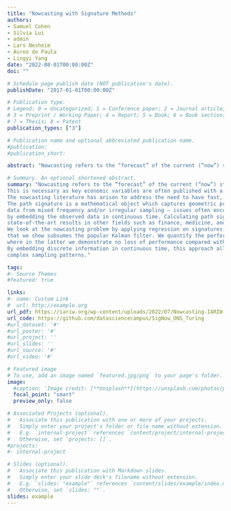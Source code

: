 ```yaml
---
title: "Nowcasting with Signature Methods"
authors:
- Samuel Cohen
- Silvia Lui
- admin
- Lars Nesheim
- Aureo de Paula
- Lingyi Yang
date: "2022-08-01T00:00:00Z"
doi: ""

# Schedule page publish date (NOT publication's date).
publishDate: "2017-01-01T00:00:00Z"

# Publication type.
# Legend: 0 = Uncategorized; 1 = Conference paper; 2 = Journal article;
# 3 = Preprint / Working Paper; 4 = Report; 5 = Book; 6 = Book section;
# 7 = Thesis; 8 = Patent
publication_types: ["3"]

# Publication name and optional abbreviated publication name.
#publication: 
#publication_short:

abstract: "Nowcasting refers to the “forecast” of the current (“now”) state of the econ- omy. This is necessary as key economic variables are often published with a significant delay of over a month. The nowcasting literature has arisen to address the need to have fast, reliable estimates of delayed economic indica- tors. The path signature is a mathematical object which captures geometric properties of sequential data; it naturally handles missing data from mixed frequency and/or irregular sampling – issues often encountered when merg- ing multiple data sources – by embedding the observed data in continuous time. Calculating path signatures and using them as features in models have achieved state-of-the-art results in other fields such as finance, medicine, and cyber security. We look at the nowcasting problem by applying regression on signatures, a simple linear model on these nonlinear objects that we show subsumes the popular Kalman filter. We quantify the performance via a simulation exercise and application to US GDP growth, where in the latter we demonstrate no loss of performance compared with the dynamic factor model. By embedding discrete information in continuous time, this approach allows greater flexibility for future applications on data with complex sam- pling patterns."

# Summary. An optional shortened abstract.
summary: "Nowcasting refers to the “forecast” of the current (“now”) state of the economy. 
This is necessary as key economic variables are often published with a significant delay of over a month. 
The nowcasting literature has arisen to address the need to have fast, reliable estimates of delayed economic indicators. 
The path signature is a mathematical object which captures geometric properties of sequential data; it naturally handles missing 
data from mixed frequency and/or irregular sampling – issues often encountered when merging multiple data sources – 
by embedding the observed data in continuous time. Calculating path signatures and using them as features in models have achieved 
state-of-the-art results in other fields such as finance, medicine, and cyber security. 
We look at the nowcasting problem by applying regression on signatures, a simple linear model on these nonlinear objects 
that we show subsumes the popular Kalman filter. We quantify the performance via a simulation exercise and application to US GDP growth,
where in the latter we demonstrate no loss of performance compared with the dynamic factor model. 
By embedding discrete information in continuous time, this approach allows greater flexibility for future applications on data with 
complex sampling patterns."

tags:
#- Source Themes
#featured: true

links:
#- name: Custom Link
#  url: http://example.org
url_pdf: https://iariw.org/wp-content/uploads/2022/07/Nowcasting-IARIW-2022.pdf
url_code: https://github.com/datasciencecampus/SigNow_ONS_Turing
#url_dataset: '#'
#url_poster: '#'
#url_project: ''
#url_slides: ''
#url_source: '#'
#url_video: '#'

# Featured image
# To use, add an image named `featured.jpg/png` to your page's folder. 
image:
  #caption: 'Image credit: [**Unsplash**](https://unsplash.com/photos/pLCdAaMFLTE)'
  focal_point: "smart"
  preview_only: false

# Associated Projects (optional).
#   Associate this publication with one or more of your projects.
#   Simply enter your project's folder or file name without extension.
#   E.g. `internal-project` references `content/project/internal-project/index.md`.
#   Otherwise, set `projects: []`.
#projects:
#- internal-project

# Slides (optional).
#   Associate this publication with Markdown slides.
#   Simply enter your slide deck's filename without extension.
#   E.g. `slides: "example"` references `content/slides/example/index.md`.
#   Otherwise, set `slides: ""`.
slides: example
---
```




